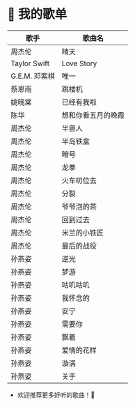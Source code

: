 
# 🎵 我的歌单

| 歌手                 | 歌曲名             |
|----------------------|--------------------|
| 周杰伦                | 晴天               |
| Taylor Swift          | Love Story         |
| G.E.M. 邓紫棋         | 唯一               |
| 蔡恩雨                | 跳楼机             |
| 姚晓棠                | 已经有我啦         |
| 陈华                  | 想和你看五月的晚霞  |
| 周杰伦                | 半兽人             |
| 周杰伦                | 半岛铁盒           |
| 周杰伦                | 暗号               |
| 周杰伦                | 龙拳               |
| 周杰伦                | 火车叨位去         |
| 周杰伦                | 分裂               |
| 周杰伦                | 爷爷泡的茶         |
| 周杰伦                | 回到过去           |
| 周杰伦                | 米兰的小铁匠       |
| 周杰伦                | 最后的战役         |
| 孙燕姿                | 逆光               |
| 孙燕姿                | 梦游               |
| 孙燕姿                | 咕叽咕叽           |
| 孙燕姿                | 我怀念的           |
| 孙燕姿                | 安宁               |
| 孙燕姿                | 需要你             |
| 孙燕姿                | 飘着               |
| 孙燕姿                | 爱情的花样         |
| 孙燕姿                | 漩涡               |
| 孙燕姿                | 关于               |

- 欢迎推荐更多好听的歌曲！🌟
